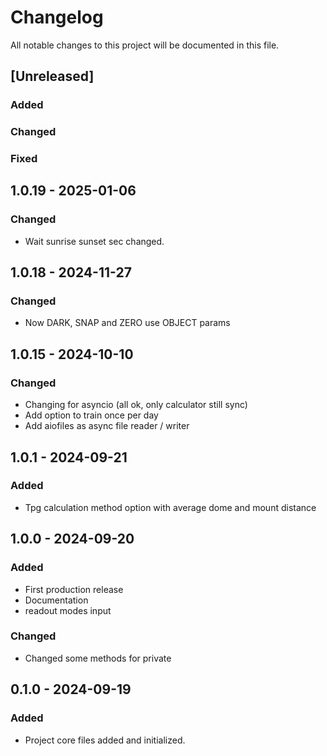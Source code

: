 # Changelog
All notable changes to this project will be documented in this file.

## [Unreleased]
### Added
### Changed
### Fixed

## 1.0.19 - 2025-01-06
### Changed
- Wait sunrise sunset sec changed.

## 1.0.18 - 2024-11-27
### Changed
- Now DARK, SNAP and ZERO use OBJECT params

## 1.0.15 - 2024-10-10
### Changed
- Changing for asyncio (all ok, only calculator still sync)
- Add option to train once per day
- Add aiofiles as async file reader / writer

## 1.0.1 - 2024-09-21
### Added
- Tpg calculation method option  with average dome and mount distance

## 1.0.0 - 2024-09-20
### Added
- First production release
- Documentation
- readout modes input

### Changed
- Changed some methods for private


## 0.1.0 - 2024-09-19
### Added
- Project core files added and initialized.
